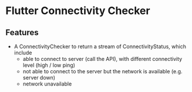 # Flutter Connectivity Checker

## Features
- A ConnectivityChecker to return a stream of ConnectivityStatus, which include
  - able to connect to server (call the API), with different connectivity level (high / low ping)
  - not able to connect to the server but the network is available (e.g. server down)
  - network unavailable

